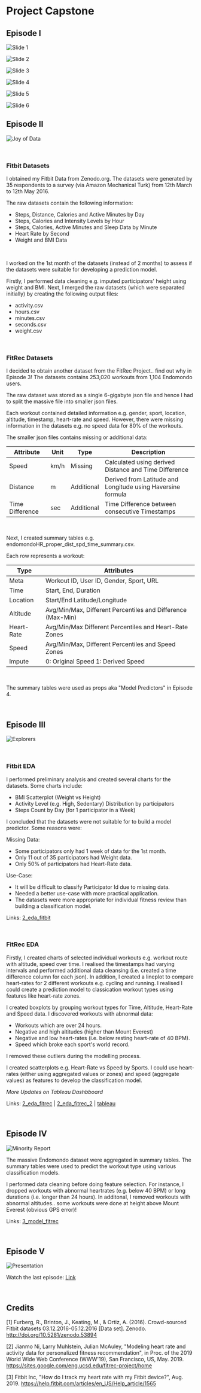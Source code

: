 # Project Capstone

## Episode I

![Slide 1](images/part-01/No-Problem-Review-01.jpg)

![Slide 2](documents/part-01/part-01-2.PNG)

![Slide 3](documents/part-01/part-01-3.PNG)

![Slide 4](documents/part-01/part-01-4.PNG)

![Slide 5](documents/part-01/part-01-5.PNG)

![Slide 6](documents/part-01/part-01-6.PNG)


## Episode II

![Joy of Data](images/part-02/joy_of_data.jpg)

<br>

### Fitbit Datasets

I obtained my Fitbit Data from Zenodo.org. The datasets were generated by 35 respondents to a survey (via Amazon Mechanical Turk) from 12th March to 12th May 2016.

The raw datasets contain the following information:

- Steps, Distance, Calories and Active Minutes by Day
- Steps, Calories and Intensity Levels by Hour
- Steps, Calories, Active Minutes and Sleep Data by Minute
- Heart Rate by Second
- Weight and BMI Data

<br>

I worked on the 1st month of the datasets (instead of 2 months) to assess if the datasets were suitable for developing a prediction model.

Firstly, I performed data cleaning e.g. imputed participators' height using weight and BMI. Next, I merged the raw datasets (which were separated initially) by creating the following output files:

- activity.csv
- hours.csv
- minutes.csv
- seconds.csv
- weight.csv

<br>

### FitRec Datasets

I decided to obtain another dataset from the FitRec Project.. find out why in Episode 3! The  datasets contains 253,020 workouts from 1,104 Endomondo users.

The raw dataset was stored as a single 6-gigabyte json file and hence I had to split the massive file into smaller json files. 

Each workout contained detailed information e.g. gender, sport, location, altitude, timestamp, heart-rate and speed. However, there were missing information in the datasets e.g. no speed data for 80% of the workouts.

The smaller json files contains missing or additional data:

| Attribute | Unit | Type | Description |
| --- | --- | --- | --- |
| Speed | km/h | Missing | Calculated using derived Distance and Time Difference |
| Distance | m | Additional | Derived from Latitude and Longitude using Haversine formula |
| Time Difference | sec | Additional | Time Difference between consecutive Timestamps |

<br>

Next, I created summary tables e.g. endomondoHR_proper_dist_spd_time_summary.csv. 

Each row represents a workout:

| Type | Attributes |
| --- | --- |
| Meta | Workout ID, User ID, Gender, Sport, URL |
| Time | Start, End, Duration |
| Location | Start/End Latitude/Longitude |
| Altitude | Avg/Min/Max, Different Percentiles and Difference (Max-Min) |
| Heart-Rate | Avg/Min/Max Different Percentiles and Heart-Rate Zones |
| Speed | Avg/Min/Max, Different Percentiles and Speed Zones |
| Impute | 0: Original Speed 1: Derived Speed |

<br>

The summary tables were used as props aka "Model Predictors" in Episode 4.

<br>

## Episode III

![Explorers](images/part-03/explorers.jpg)

<br>

### Fitbit EDA

I performed preliminary analysis and created several charts for the datasets. Some charts include:

- BMI Scatterplot (Weight vs Height)
- Activity Level (e.g. High, Sedentary) Distribution by participators
- Steps Count by Day (for 1 participator in a Week)

I concluded that the datasets were not suitable for to build a model predictor. Some reasons were:

Missing Data:
- Some participators only had 1 week of data for the 1st month.
- Only 11 out of 35 participators had Weight data.
- Only 50% of participators had Heart-Rate data.

Use-Case:
- It will be difficult to classify Participator Id due to missing data.
- Needed a better use-case with more practical application.
- The datasets were more appropriate for individual fitness review than building a classification model.

Links: [2_eda_fitbit](code/fitbit/2_eda_fitbit.ipynb)

<br>

### FitRec EDA

Firstly, I created charts of selected individual workouts e.g. workout route with altitude, speed over time. I realised the timestamps had varying intervals and performed additional data cleansing (i.e. created a time difference column for each json). In addition, I created a lineplot to compare heart-rates for 2 different workouts e.g. cycling and running. I realised I could create a prediction model to classication workout types using features like heart-rate zones.

I created boxplots by grouping workout types for Time, Altitude, Heart-Rate and Speed data. I discovered workouts with abnormal data:

- Workouts which are over 24 hours.
- Negative and high altitudes (higher than Mount Everest)
- Negative and low heart-rates (i.e. below resting heart-rate of 40 BPM).
- Speed which broke each sport's world record.

I removed these outliers during the modelling process.

I created scatterplots e.g. Heart-Rate vs Speed by Sports. I could use heart-rates (either using aggregated values or zones) and speed (aggregate values) as features to develop the classification model.

<i>More Updates on Tableau Dashbboard</i>

Links: [2_eda_fitrec](code/fitrec/2_eda_fitrec.ipynb) | [2_eda_fitrec_2](code/fitrec/2_eda_fitrec_2.ipynb) | [tableau](https://public.tableau.com/profile/cheekeet#!/vizhome/2_eda_fitrec_2/Sports)

<br>

## Episode IV

![Minority Report](images/part-04/wilson_minority.jpg)

The massive Endomondo dataset were aggregated in summary tables. The summary tables were used to predict the workout type using various classification models.

I performed data cleaning before doing feature selection. For instance, I dropped workouts with abnormal heartrates (e.g. below 40 BPM) or long durations (i.e. longer than 24 hours). In additonal, I removed workouts with abnormal altitudes.. some workouts were done at height above Mount Everest (obvious GPS error)!

Links: [3_model_fitrec](code/fitrec/3_model_fitrec.ipynb)

<br>

## Episode V

![Presentation](images/part-05/presentation.jpg)

Watch the last episode: [Link](documents/part-05/part-05_final.pptx)

<br>

## Credits

[1] Furberg, R., Brinton, J., Keating, M., & Ortiz, A. (2016). Crowd-sourced Fitbit datasets 03.12.2016-05.12.2016 [Data set]. Zenodo. http://doi.org/10.5281/zenodo.53894

[2] Jianmo Ni, Larry Muhlstein, Julian McAuley, "Modeling heart rate and activity data for personalized fitness recommendation", in Proc. of the 2019 World Wide Web Conference (WWW'19), San Francisco, US, May. 2019. https://sites.google.com/eng.ucsd.edu/fitrec-project/home

[3] Fitbit Inc, "How do I track my heart rate with my Fitbit device?", Aug. 2019. https://help.fitbit.com/articles/en_US/Help_article/1565
